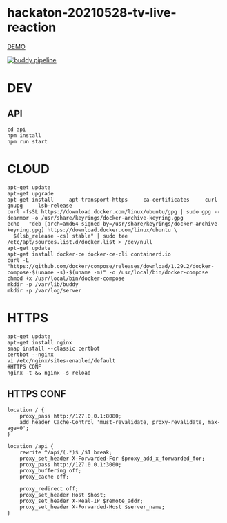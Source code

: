 hackaton-20210528-tv-live-reaction
==================================

[DEMO](https://live-reaction.skillbill.net)

[![buddy pipeline](https://app.buddy.works/skillbill-bw/hackaton-20210528-tv-live-reaction/pipelines/pipeline/329202/badge.svg?token=107d3bbbb60ecabcdb08e0c4f842888977cc5d7b269e84936f8b8074747daf78 "buddy pipeline")](https://app.buddy.works/skillbill-bw/hackaton-20210528-tv-live-reaction/pipelines/pipeline/329202)

# DEV

## API

```
cd api
npm install
npm run start
```

# CLOUD

```
apt-get update
apt-get upgrade
apt-get install     apt-transport-https     ca-certificates     curl     gnupg     lsb-release
curl -fsSL https://download.docker.com/linux/ubuntu/gpg | sudo gpg --dearmor -o /usr/share/keyrings/docker-archive-keyring.gpg
echo   "deb [arch=amd64 signed-by=/usr/share/keyrings/docker-archive-keyring.gpg] https://download.docker.com/linux/ubuntu \
  $(lsb_release -cs) stable" | sudo tee /etc/apt/sources.list.d/docker.list > /dev/null
apt-get update
apt-get install docker-ce docker-ce-cli containerd.io
curl -L "https://github.com/docker/compose/releases/download/1.29.2/docker-compose-$(uname -s)-$(uname -m)" -o /usr/local/bin/docker-compose
chmod +x /usr/local/bin/docker-compose
mkdir -p /var/lib/buddy
mkdir -p /var/log/server
```

# HTTPS

```
apt-get update
apt-get install nginx
snap install --classic certbot 
certbot --nginx 
vi /etc/nginx/sites-enabled/default 
#HTTPS CONF
nginx -t && nginx -s reload
```

## HTTPS CONF

```
location / {
    proxy_pass http://127.0.0.1:8080;
    add_header Cache-Control 'must-revalidate, proxy-revalidate, max-age=0';
}

location /api {
    rewrite ^/api/(.*)$ /$1 break;
    proxy_set_header X-Forwarded-For $proxy_add_x_forwarded_for;
    proxy_pass http://127.0.0.1:3000;
    proxy_buffering off;
    proxy_cache off;

    proxy_redirect off;
    proxy_set_header Host $host;
    proxy_set_header X-Real-IP $remote_addr;
    proxy_set_header X-Forwarded-Host $server_name;
}

```

